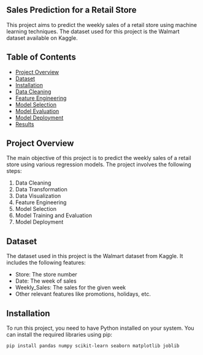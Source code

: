 ## Sales Prediction for a Retail Store

This project aims to predict the weekly sales of a retail store using machine learning techniques. The dataset used for this project is the Walmart dataset available on Kaggle.

## Table of Contents

- [Project Overview](#project-overview)
- [Dataset](#dataset)
- [Installation](#installation)
- [Data Cleaning](#data-cleaning)
- [Feature Engineering](#feature-engineering)
- [Model Selection](#model-selection)
- [Model Evaluation](#model-evaluation)
- [Model Deployment](#model-deployment)
- [Results](#results)

## Project Overview

The main objective of this project is to predict the weekly sales of a retail store using various regression models. The project involves the following steps:
1. Data Cleaning
2. Data Transformation
3. Data Visualization
4. Feature Engineering
5. Model Selection
6. Model Training and Evaluation
7. Model Deployment

## Dataset

The dataset used in this project is the Walmart dataset from Kaggle. It includes the following features:
- Store: The store number
- Date: The week of sales
- Weekly_Sales: The sales for the given week
- Other relevant features like promotions, holidays, etc.

## Installation

To run this project, you need to have Python installed on your system. You can install the required libraries using pip:

```bash
pip install pandas numpy scikit-learn seaborn matplotlib joblib
